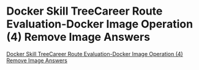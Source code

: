 # Docker Skill TreeCareer Route Evaluation-Docker Image Operation (4) Remove Image Answers
[Docker Skill TreeCareer Route Evaluation-Docker Image Operation (4) Remove Image Answers](https://aiwithcloud.com/2022/09/19/docker_skill_treecareer_route_evaluation_docker_image_operation_4_remove_image_answers/)